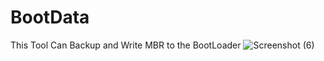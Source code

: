 # BootData
This Tool Can Backup and Write MBR to the BootLoader
![Screenshot (6)](https://github.com/LocalAlloc/BootData/assets/72191792/45e3c64b-52b7-4564-a861-60343e03799d)
